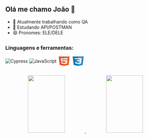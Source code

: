 ## Olá me chamo João 👋


- 🔭 Atualmente trabalhando como QA 
- 🌱 Estudando API/POSTMAN
- 😄 Pronomes: ELE/DELE

##


 <div style="display: inline_block">
    <div>
      <h3>Linguagens e ferramentas:</h3>
    </div>
    <img align="center" alt="Cypress" height="30" width="40" src="https://cdn.jsdelivr.net/gh/devicons/devicon@latest/icons/cypressio/cypressio-original.svg" >
    <img align="center" alt="JavaScript" height="30" width="40" src="https://cdn.jsdelivr.net/gh/devicons/devicon@latest/icons/javascript/javascript-original.svg">
    <img align="center" alt="HTML" height="30" width="40" src="https://raw.githubusercontent.com/devicons/devicon/master/icons/html5/html5-original.svg">
    <img align="center" alt="CSS" height="30" width="40" src="https://raw.githubusercontent.com/devicons/devicon/master/icons/css3/css3-original.svg">
  </div>
  

  
  ##
  
  <!--GITHUB STATS-->
  <div align="center">
    <a href="https://github.com/Jfrct">
    <img height="180em" width="48%" src="https://github-readme-stats.vercel.app/api?username=Jfrct&show_icons=true&theme=dark&include_all_commits=true&count_private=true"/>  
    <img height="180em" width="48%" src="https://github-readme-stats.vercel.app/api/top-langs/?username=Jfrct&layout=compact&langs_count=16&theme=dark"/>
    </a>
    
  </div>
